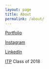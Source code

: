 ```yaml
---
layout: page
title: About
permalink: /about/
---
```


[Portfolio](http://artsy.cgao.me/)

[Instagram](https://www.instagram.com/chloe.ative/)

[LinkedIn](https://www.linkedin.com/in/cchanggao)


[ITP](http://tisch.nyu.edu/itp) Class of 2018
